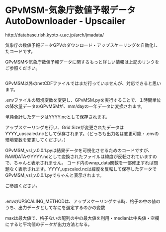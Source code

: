# GPvMSM-気象庁数値予報データ AutoDownloader - Upscailer

http://database.rish.kyoto-u.ac.jp/arch/jmadata/

気象庁の数値予報データGPVのダウンロード・アップスケーリングを自動化したコードです。

GPvMSMや気象庁数値予報データに関するもっと詳しい情報は上記のリンクをご参照ください。

##

GPvMSM以外のnetCDFファイルではまだ行っていませんが、対応できると思います。

.envファイルの環境変数を変更し、GPvMSM.pyを実行することで、１時間単位の降水量データのGPvMSMが、mm/dayの一年データに変換されます。

単純合計したデータはYYYY.ncとして保存されます。

アップスケーリングを行い、Grid Sizeが変更されたデータはYYYY_upscaled.ncとして保存されます。（どっちも出力名は変更可能・.envの環境変数を変更してください。）


GPvMSM_vsl_v.0.0.1.pyは結果データを可視化させるためのコードですが、RAWDATAやYYYY.ncとして変換されたファイルは緯度が反転されていますので、ちゃんと表示されません。
コード内のwrap_data関数を一部修正すれば問題なく表示されます。YYYY_upscaled.ncは緯度を反転して保存したデータでGPvMSM_vsl_v.0.0.1.pyでちゃんと表示されます。

ご参照ください。

##

.envのUPSCALING_METHODは、アップスケーリングする時、格子の中の値のうち、出力データとしてなにを選定するのかの変数

maxは最大値で、格子ないの配列の中の最大値を利用・medianは中央値・空欄にすると平均値のデータが出力方法となる。